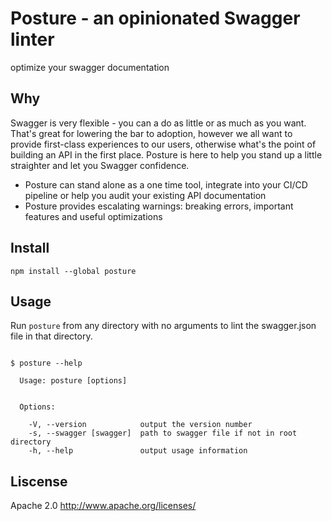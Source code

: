 # Posture - an opinionated Swagger linter
optimize your swagger documentation

## Why
Swagger is very flexible - you can a do as little or as much as you want. That's great for lowering the bar to adoption, however we all want to provide first-class experiences to our users, otherwise what's the point of building an API in the first place. Posture is here to help you stand up a little straighter and let you Swagger confidence.
- Posture can stand alone as a one time tool, integrate into your CI/CD pipeline or help you audit your existing API documentation
- Posture provides escalating warnings: breaking errors, important features and useful optimizations

## Install
`npm install --global posture`

## Usage
Run `posture` from any directory with no arguments to lint the swagger.json file in that directory.

```

$ posture --help

  Usage: posture [options]


  Options:

    -V, --version            output the version number
    -s, --swagger [swagger]  path to swagger file if not in root directory
    -h, --help               output usage information

```

## Liscense
Apache 2.0 http://www.apache.org/licenses/


